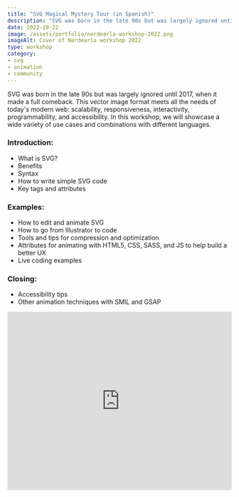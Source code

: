 ```yaml
---
title: "SVG Magical Mystery Tour (in Spanish)"
description: "SVG was born in the late 90s but was largely ignored until 2017, when it made a full comeback. This vector image format meets all the needs of today's modern web: scalability, responsiveness, interactivity, programmability, and accessibility. In this workshop, we will showcase a wide variety of use cases and combinations with different languages."
date: 2022-10-22
image: /assets/portfolio/nerdearla-workshop-2022.png
imageAlt: Cover of Nerdearla workshop 2022
type: workshop
category: 
- svg
- animation
- community
---
```


SVG was born in the late 90s but was largely ignored until 2017, when it made a full comeback. This vector image format meets all the needs of today's modern web: scalability, responsiveness, interactivity, programmability, and accessibility. In this workshop, we will showcase a wide variety of use cases and combinations with different languages.

### Introduction:
- What is SVG? 
- Benefits
- Syntax
- How to write simple SVG code
- Key tags and attributes

### Examples:
- How to edit and animate SVG
- How to go from Illustrator to code
- Tools and tips for compression and optimization
- Attributes for animating with HTML5, CSS, SASS, and JS to help build a better UX
- Live coding examples

### Closing:
- Accessibility tips
- Other animation techniques with SMIL and GSAP

<iframe class="iframe-post" width="100%" height="400" src="https://www.youtube.com/embed/eHyDtrtdDHw?si=Jqk6ZcK-kET-jODu" title="YouTube video player" frameborder="0" allow="accelerometer; autoplay; clipboard-write; encrypted-media; gyroscope; picture-in-picture; web-share" referrerpolicy="strict-origin-when-cross-origin" allowfullscreen></iframe>